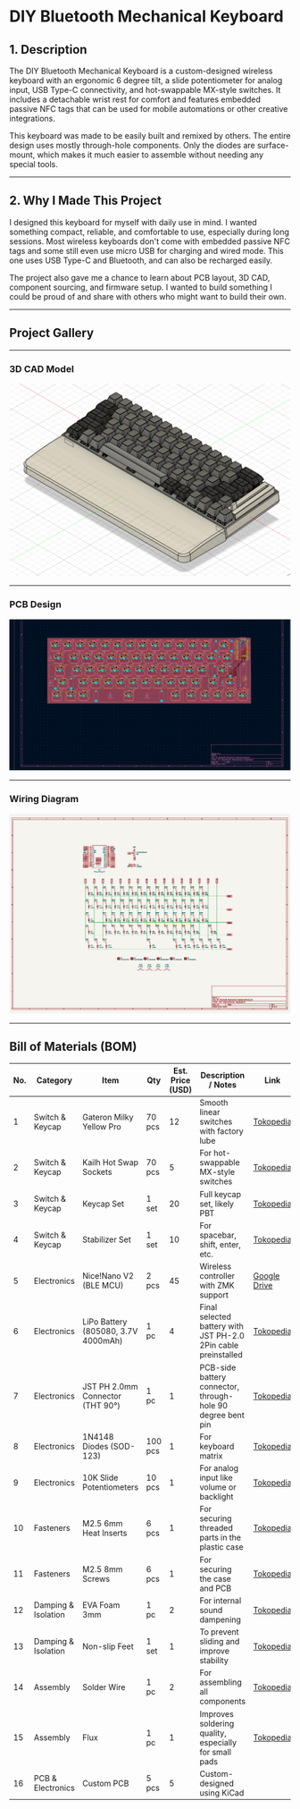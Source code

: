 # DIY Bluetooth Mechanical Keyboard

## 1. Description

The DIY Bluetooth Mechanical Keyboard is a custom-designed wireless keyboard with an ergonomic 6 degree tilt, a slide potentiometer for analog input, USB Type-C connectivity, and hot-swappable MX-style switches. It includes a detachable wrist rest for comfort and features embedded passive NFC tags that can be used for mobile automations or other creative integrations.  

This keyboard was made to be easily built and remixed by others. The entire design uses mostly through-hole components. Only the diodes are surface-mount, which makes it much easier to assemble without needing any special tools.

---

## 2. Why I Made This Project

I designed this keyboard for myself with daily use in mind. I wanted something compact, reliable, and comfortable to use, especially during long sessions. Most wireless keyboards don't come with embedded passive NFC tags and some still even use micro USB for charging and wired mode. This one uses USB Type-C and Bluetooth, and can also be recharged easily.

The project also gave me a chance to learn about PCB layout, 3D CAD, component sourcing, and firmware setup. I wanted to build something I could be proud of and share with others who might want to build their own.

---

## Project Gallery

---

### 3D CAD Model  
![cad_model](images/3D%20Model.png)

---

### PCB Design  
![pcb_layout](images/PCB.png)

---

### Wiring Diagram  
![wiring_diagram](images/Schematics.png)

---

## Bill of Materials (BOM)

| No. | Category               | Item                                 | Qty     | Est. Price (USD) | Description / Notes                                                           | Link                                                                 |
|-----|------------------------|--------------------------------------|---------|------------------|-------------------------------------------------------------------------------|----------------------------------------------------------------------|
| 1   | Switch & Keycap        | Gateron Milky Yellow Pro             | 70 pcs  | 12               | Smooth linear switches with factory lube                                      | [Tokopedia](https://www.tokopedia.com/mechkeyboardsid/gateron-g-pro-yellow-switch-linear-plate-mount?utm_source=salinlink&utm_medium=share&utm_campaign=PDP-266238606-2999811194-130725-RKdhUE) |
| 2   | Switch & Keycap        | Kailh Hot Swap Sockets               | 70 pcs  | 5                | For hot-swappable MX-style switches                                           | [Tokopedia](https://www.tokopedia.com/mechkeyboardsid/kailh-hot-swap-mechanical-keyboard-pcb-socket-black?utm_source=salinlink&utm_medium=share&utm_campaign=PDP-266238606-2198706891-130725-RKdhUE) |
| 3   | Switch & Keycap        | Keycap Set                           | 1 set   | 20               | Full keycap set, likely PBT                                                   | [Tokopedia](https://tk.tokopedia.com/ZSBVvFJGR/) |
| 4   | Switch & Keycap        | Stabilizer Set                       | 1 set   | 10               | For spacebar, shift, enter, etc.                                              | [Tokopedia](https://tk.tokopedia.com/ZSBpk1MKy/) |
| 5   | Electronics            | Nice!Nano V2 (BLE MCU)               | 2 pcs   | 45               | Wireless controller with ZMK support                                          | [Google Drive](https://share.google/yrYyfjcOSs7LEji6q) |
| 6   | Electronics            | LiPo Battery (805080, 3.7V 4000mAh)  | 1 pc    | 4                | Final selected battery with JST PH-2.0 2Pin cable preinstalled                | [Tokopedia](https://tk.tokopedia.com/ZSBpAFa1Y/) |
| 7   | Electronics            | JST PH 2.0mm Connector (THT 90°)     | 1 pc    | 1                | PCB-side battery connector, through-hole 90 degree bent pin                   | [Tokopedia](https://tk.tokopedia.com/ZSBpAYkm3/) |
| 8   | Electronics            | 1N4148 Diodes (SOD-123)              | 100 pcs | 1                | For keyboard matrix                                                            | [Tokopedia](https://www.tokopedia.com/i2c-parts/in4148-1n4148-1n4148ws-sod123-switching-diode-sod-123-dioda?utm_source=salinlink&utm_medium=share&utm_campaign=PDP-266238606-1509220482-130725-RKdhUE) |
| 9   | Electronics            | 10K Slide Potentiometers             | 10 pcs  | 1                | For analog input like volume or backlight                                     | [Tokopedia](https://www.tokopedia.com/innovtronic/b10k-mono-slide-potentio-75mm-high-quality?utm_source=salinlink&utm_medium=share&utm_campaign=PDP-266238606-344656821-130725-RKdhUE) |
| 10  | Fasteners              | M2.5 6mm Heat Inserts                | 6 pcs   | 1                | For securing threaded parts in the plastic case                               | [Tokopedia](https://tk.tokopedia.com/ZSBqKcnqk/) |
| 11  | Fasteners              | M2.5 8mm Screws                      | 6 pcs   | 1                | For securing the case and PCB                                                 | [Tokopedia](https://www.tokopedia.com/archive-lapaktukang/baut-komputer-laptop-m2-5x4-m2-5x5-m2-5x6-m2-5x8-m2-5x10-m2-5x8-mm-hitam-d5-7f72b?utm_source=salinlink&utm_medium=share&utm_campaign=PDP-266238606-14063028572-140725-RKdhUE) |
| 12  | Damping & Isolation    | EVA Foam 3mm                         | 1 pc    | 2                | For internal sound dampening                                                  | [Tokopedia](https://www.tokopedia.com/tentakey/eva-foam-untuk-case-plate-foam-modding-mechanical-keyboard-25x30-2mm-26c32?utm_source=salinlink&utm_medium=share&utm_campaign=PDP-266238606-8737440897-140725-RKdhUE) |
| 13  | Damping & Isolation    | Non-slip Feet                        | 1 set   | 1                | To prevent sliding and improve stability                                      | [Tokopedia](https://tk.tokopedia.com/ZSBqsCjBn/) |
| 14  | Assembly               | Solder Wire                          | 1 pc    | 2                | For assembling all components                                                 | [Tokopedia](https://www.tokopedia.com/mitra-abadi-official/timah-solder-diameter-08-mm-panjang-10-meter?utm_source=salinlink&utm_medium=share&utm_campaign=PDP-266238606-60532398-130725-RKdhUE) |
| 15  | Assembly               | Flux                                 | 1 pc    | 1                | Improves soldering quality, especially for small pads                         | [Tokopedia](https://www.tokopedia.com/mirorim/flux-minyak-solder-soldering-paste-cream-oil-songka-pasta-rosin-zj-80ml-a851e?utm_source=salinlink&utm_medium=share&utm_campaign=PDP-266238606-11865644997-130725-RKdhUE) |
| 16  | PCB & Electronics      | Custom PCB                           | 5 pcs   | 5                | Custom-designed using KiCad
